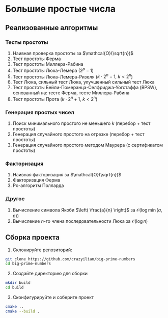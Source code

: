 # Большие простые числа

## Реализованные алгоритмы

### Тесты простоты

1. Наивная проверка простоты за $\mathcal{O}(\sqrt{n})$
1. Тест простоты Ферма
1. Тест простоты Миллера-Рабина
1. Тест простоты Люка-Лемера ($2^p-1$)
1. Тест простоты Люка-Лемера-Ризеля ($k \cdot 2^n - 1,\ k<2^n$)
1. Тест Люка, сильный тест Люка, улучшенный сильный тест Люка
1. Тест простоты Бейли-Померанца-Селфриджа-Уогстаффа (BPSW), основанный на: тесте Ферма, тесте Миллера-Рабина
1. Тест простоты Прота ($k \cdot 2^n + 1,\ k<2^n$)

### Генерация простых чисел

1. Поиск минимального простого не меньшего $k$ (перебор + тест простоты)
1. Генерация случайного простого на отрезке (перебор + тест простоты)
1. Генерация случайного простого методом Маурера (с сертификатом простоты)

### Факторизация

1. Наивная факторизация за $\mathcal{O}(\sqrt{n})$
1. Факторизация Ферма
1. Ро-алгоритм Полларда

### Другое

1. Вычисление символа Якоби $\left( \frac{a}{n} \right)$ за $\mathcal{O}(\log \min(a,n))$
1. Вычисление $n$-го члена последовательности Люка за $\mathcal{O}(\log n)$

## Сборка проекта

1. Склонируйте репозиторий:

```bash
git clone https://github.com/crazyilian/big-prime-numbers
cd big-prime-numbers
```

2. Создайте директорию для сборки

```bash
mkdir build
cd build
```

3. Сконфигурируйте и соберите проект

```bash
cmake ..
cmake --build .
```

